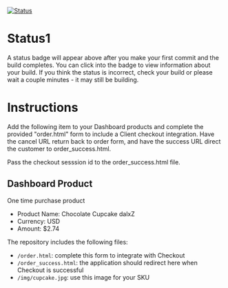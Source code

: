 [![Status](https://img.shields.io/badge/status-BUILDING%20COMMIT:%20461ce7a74bdca1f8e5e17be2bd78765ea16d8b14-yellow.svg)](https://github.com/crowdbotics-challenges/bakery_scaffold_eo23cBZy0r3HVgnL/commit/461ce7a74bdca1f8e5e17be2bd78765ea16d8b14)


# Status1

A status badge will appear above after you make your first commit and the build completes. You can click into the badge to view information about your build. If you think the status is incorrect, check your build or please wait a couple minutes - it may still be building.

# Instructions

Add the following item to your Dashboard products and complete the provided "order.html" form to include a Client checkout integration. Have the cancel URL return back to order form, and have the success URL direct the customer to order_success.html.

Pass the checkout sesssion id to the order_success.html file.

## Dashboard Product
One time purchase product
* Product Name: Chocolate Cupcake dalxZ
* Currency: USD
* Amount: $2.74

The repository includes the following files:
* `/order.html`: complete this form to integrate with Checkout
* `/order_success.html`: the application should redirect here when Checkout is successful
* `/img/cupcake.jpg`: use this image for your SKU
